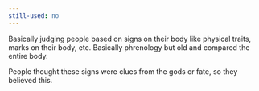 ```yaml
---
still-used: no
---
```

Basically judging people based on signs on their body like physical traits, marks on their body, etc. Basically phrenology but old and compared the entire body.

People thought these signs were clues from the gods or fate, so they believed this.